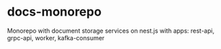 # docs-monorepo
Monorepo with document storage services on nest.js with apps: rest-api, grpc-api, worker, kafka-consumer
